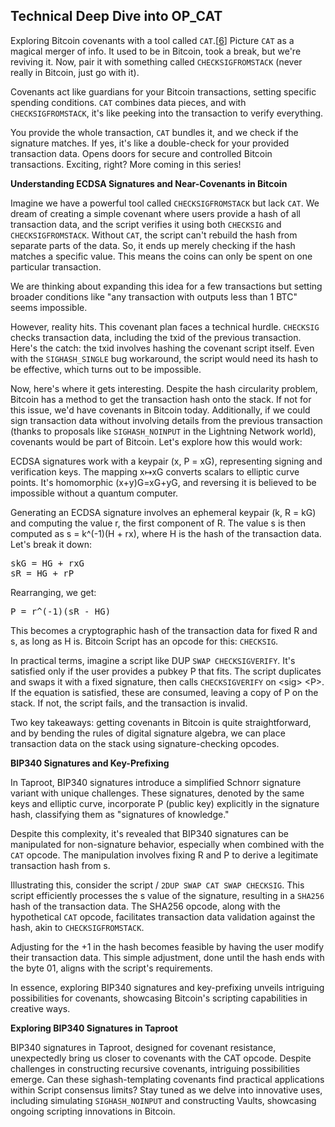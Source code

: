 ## Technical Deep Dive into OP_CAT

Exploring Bitcoin covenants with a tool called `CAT`.[[6](https://www.wpsoftware.net/andrew/blog/cat-and-schnorr-tricks-i.html)] Picture `CAT` as a magical merger of info. It used to be in Bitcoin, took a break, but we're reviving it. Now, pair it with something called `CHECKSIGFROMSTACK` (never really in Bitcoin, just go with it).

Covenants act like guardians for your Bitcoin transactions, setting specific spending conditions. `CAT` combines data pieces, and with `CHECKSIGFROMSTACK`, it's like peeking into the transaction to verify everything.

You provide the whole transaction, `CAT` bundles it, and we check if the signature matches. If yes, it's like a double-check for your provided transaction data. Opens doors for secure and controlled Bitcoin transactions. Exciting, right? More coming in this series!

**Understanding ECDSA Signatures and Near-Covenants in Bitcoin**

Imagine we have a powerful tool called `CHECKSIGFROMSTACK` but lack `CAT`. We dream of creating a simple covenant where users provide a hash of all transaction data, and the script verifies it using both `CHECKSIG` and `CHECKSIGFROMSTACK`. Without `CAT`, the script can't rebuild the hash from separate parts of the data. So, it ends up merely checking if the hash matches a specific value. This means the coins can only be spent on one particular transaction.

We are thinking about expanding this idea for a few transactions but setting broader conditions like "any transaction with outputs less than 1 BTC" seems impossible.

However, reality hits. This covenant plan faces a technical hurdle. `CHECKSIG` checks transaction data, including the txid of the previous transaction. Here's the catch: the txid involves hashing the covenant script itself. Even with the `SIGHASH_SINGLE` bug workaround, the script would need its hash to be effective, which turns out to be impossible.

Now, here's where it gets interesting. Despite the hash circularity problem, Bitcoin has a method to get the transaction hash onto the stack. If not for this issue, we'd have covenants in Bitcoin today. Additionally, if we could sign transaction data without involving details from the previous transaction (thanks to proposals like `SIGHASH_NOINPUT` in the Lightning Network world), covenants would be part of Bitcoin. Let's explore how this would work:

ECDSA signatures work with a keypair (x, P = xG), representing signing and verification keys. The mapping x↦xG converts scalars to elliptic curve points. It's homomorphic (x+y)G=xG+yG, and reversing it is believed to be impossible without a quantum computer.

Generating an ECDSA signature involves an ephemeral keypair (k, R = kG) and computing the value r, the first component of R. The value s is then computed as s = k^(-1)(H + rx), where H is the hash of the transaction data. Let's break it down:
<pre>
skG = HG + rxG
sR = HG + rP
</pre>
Rearranging, we get:
<pre>
P = r^(-1)(sR - HG)
</pre>
This becomes a cryptographic hash of the transaction data for fixed R and s, as long as H is. Bitcoin Script has an opcode for this: `CHECKSIG`.

In practical terms, imagine a script like DUP <fixed signature> `SWAP CHECKSIGVERIFY`. It's satisfied only if the user provides a pubkey P that fits. The script duplicates and swaps it with a fixed signature, then calls `CHECKSIGVERIFY` on \<sig> \<P>. If the equation is satisfied, these are consumed, leaving a copy of P on the stack. If not, the script fails, and the transaction is invalid.

Two key takeaways: getting covenants in Bitcoin is quite straightforward, and by bending the rules of digital signature algebra, we can place transaction data on the stack using signature-checking opcodes.

**BIP340 Signatures and Key-Prefixing**

In Taproot, BIP340 signatures introduce a simplified Schnorr signature variant with unique challenges. These signatures, denoted by the same keys and elliptic curve, incorporate P (public key) explicitly in the signature hash, classifying them as "signatures of knowledge."

Despite this complexity, it's revealed that BIP340 signatures can be manipulated for non-signature behavior, especially when combined with the `CAT` opcode. The manipulation involves fixing R and P to derive a legitimate transaction hash from s.

Illustrating this, consider the script /<G> `2DUP SWAP CAT SWAP CHECKSIG`. This script efficiently processes the s value of the signature, resulting in a `SHA256` hash of the transaction data. The SHA256 opcode, along with the hypothetical `CAT` opcode, facilitates transaction data validation against the hash, akin to `CHECKSIGFROMSTACK`.

Adjusting for the +1 in the hash becomes feasible by having the user modify their transaction data. This simple adjustment, done until the hash ends with the byte 01, aligns with the script's requirements.

In essence, exploring BIP340 signatures and key-prefixing unveils intriguing possibilities for covenants, showcasing Bitcoin's scripting capabilities in creative ways.

**Exploring BIP340 Signatures in Taproot**

BIP340 signatures in Taproot, designed for covenant resistance, unexpectedly bring us closer to covenants with the CAT opcode. Despite challenges in constructing recursive covenants, intriguing possibilities emerge. Can these sighash-templating covenants find practical applications within Script consensus limits? Stay tuned as we delve into innovative uses, including simulating `SIGHASH_NOINPUT` and constructing Vaults, showcasing ongoing scripting innovations in Bitcoin.

